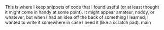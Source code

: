 This is where I keep snippets of code that I found useful (or at least thought it might come in handy at some point). It might appear amateur, noddy, or whatever, but when I had an idea off the back of something I learned, I wanted to write it somewhere in case I need it (like a scratch pad).
main
